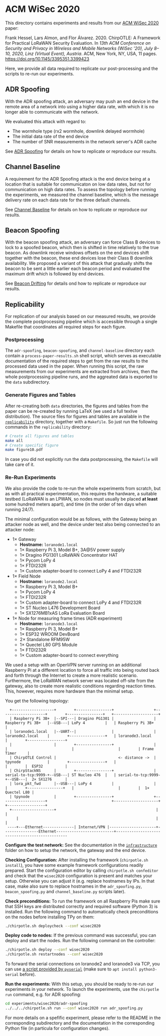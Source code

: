# ACM WiSec 2020

This directory contains experiments and results from our [ACM WiSec 2020](https://wisec2020.ins.jku.at) paper:

Frank Hessel, Lars Almon, and Flor Álvarez. 2020. ChirpOTLE: A Framework for Practical LoRaWAN Security Evaluation. In _13th ACM Conference on Security and Privacy in Wireless and Mobile Networks (WiSec '20), July 8–10, 2020, Linz (Virtual Event), Austria_. ACM, New York, NY, USA, 11 pages. https://doi.org/10.1145/3395351.3399423

Here, we provide all data required to replicate our post-processing and the scripts to re-run our experiments.

## ADR Spoofing

With the ADR spoofing attack, an adversary may push an end device in the remote area of a network into using a higher data rate, with which it is no longer able to communicate with the network.

We evaluated this attack with regard to:

- The wormhole type (rx2 wormhole, downlink delayed wormhole)
- The initial data rate of the end device
- The number of SNR measurements in the network server's ADR cache

See [ADR Spoofing](adr-spoofing/README.md) for details on how to replicate or reproduce our results.

## Channel Baseline

A requirement for the ADR Spoofing attack is the end device being at a location that is suitable for communicaton on low data rates, but not for communication on high data rates.
To assess the topology before running the experiments, we measured the channel baseline, which is the message delivery rate on each data rate for the three default channels.

See [Channel Baseline](channel-baseline/README.md) for details on how to replicate or reproduce our results.

## Beacon Spoofing

With the beacon spoofing attack, an adversary can force Class B devices to lock to a spoofed beacon, which then is shifted in time relatively to the true beacon.
As downlink receive windows offsets on the end devices shift together with the beacon, these end devices lose their Class B downlink availability.
We proposed a variant of this attack that gradually shifts the beacon to be sent a little earlier each beacon period and evaluated the maximum drift which is followed by end devices.

See [Beacon Drifting](beacon-drifting/README.md) for details ond how to replicate or reproduce our results.

## Replicability

For replication of our analysis based on our measured results, we provide the complete postprocessing pipeline which is accessible through a single Makefile that coordinates all required steps for each figure.

### Postprocessing

The `adr-spoofing`, `beacon-spoofing`, and `channel-baseline` directory each contain a `process-paper-results.sh` shell script, which serves as executable documentation of the required steps to get from the raw results to the processed data used in the paper.
When running this script, the raw measurements from our experiments are extracted from archives, then the whole postprocessing pipeline runs, and the aggreated data is exported to the `data` subdirectory.

### Generate Figures and Tables

After re-creating both `data` directories, the figures and tables from the paper can be re-created by running LaTeX (we used a full texlive distribution).
The source files for figures and tables are available in the [`replicability`](replicability/README.md) directory, together with a `Makefile`.
So just run the following commands in the `replicability` directory:

```bash
# Create all figures and tables
make all
# Create specific figure
make figure10.pdf
```

In case you did not explicitly run the data postprocessing, the `Makefile` will take care of it.

### Re-Run Experiments

We also provide the code to re-run the whole experiments from scratch, but as with all practical experimentation, this requires the hardware, a suitable testbed (LoRaWAN is an LPWAN, so nodes must usually be placed **at least** some hundred meters apart), and time (in the order of ten days when running 24/7).

The minimal configuration would be as follows, with the Gateway being an attacker node as well, and the device under test also being connected to an attacker node:

* 1× Gateway
   * **Hostname:** `loranode1.local`
   * 1× Raspberry Pi 3, Model B+, 3A@5V power supply
   * 1× Dragino PG1301 LoRaWAN Concentrator HAT
   * 1× Pycom LoPy 4
   * 1× FTDI232R
   * 1× Custom adapter-board to connect LoPy 4 and FTDI232R
* 1× Field Node
   * **Hostname:** `loranode2.local`
   * 1× Raspberry Pi 3, Model B+
   * 1× Pycom LoPy 4
   * 1× FTDI232R
   * 1× Custom adapter-board to connect LoPy 4 and FTDI232R
   * 1× ST Nucleo L476 Development Board
   * 1× SX1276MB1xAS LoRa Evaluation Board
* 1× Node for measuring frame times (ADR experiment)
   * **Hostname:** `loranode3.local`
   * 1× Raspberry Pi 3, Model B+
   * 1× ESP32 WROOM DevBoard
   * 2× Standalone RFM95W
   * 1× Quectel L80 GPS Module
   * 1× FTDI232R
   * 1× Custom adapter-board to connect everything

We used a setup with an OpenVPN server running on an additional Raspberry Pi at a different location to force all traffic into being routed back and forth through the Internet to create a more realistic scenario.
Furthermore, the LoRaWAN network server was located off-site from the gateway, also to create more realistic conditions regarding reaction times.
This, however, requires more hardware than the minimal setup.

You get the following topology:

```
  +-------------------+        +----------------+                  +--------------------+        +----------------+   +--------------------+
  | Raspberry Pi 3B+  |--SPI---| Dragino PG1301 |                  | Raspberry Pi 3B+   |--USB---| LoPy 4         |   | Raspberry Pi 3B+   |
  | loranode1.local   |--UART--|                |                  | loranode2.local    |        +----------------+   | loranode3.local    |        +-----------------+
  |                   |        +----------------+                  |                    |                             |                    |        | Frame Timer     |
  | ChirpOTLE Control |                            <- distance ->  | tpynode            |        +----------------+   |                    |        |  ESP32          |
  | ChirpStackNS      |        +----------------+                  | serial-to-tcp:9999-+--USB---| ST Nucleo 476  |   | serial-to-tcp:9999-+--USB---|  2× SX1276      |
  | lora_pkt_fwd      |--USB---| LoPy 4         |                  |                    |        +----------------+   |                    |        |  1× Quectel L80 |
  | tpynode           |        +----------------+                  +--------------------+                             +--------------------+        +-----------------+
  +-------------------+                                             |                                                  |
     |                                                              |                                                  |
 ----+---Ethernet--------------| Internet/VPN |---------------------+----------------Ethernet--------------------------+------------------------------------------------
```

**Configure the test network:** See the documentation in the [`infrastructure`](infrastructure/README.md) folder on how to setup the network, the gateway and the end device.

**Checking Configuration:** After installing the framework (`chirpotle.sh install`), you have some example framework configurations readily prepared.
Start the configuration editor by calling `chirpotle.sh confeditor` and check that the `wisec2020` configuration is present and matches your setup.
Otherwise you can adjust it (e.g. replace hostnames by IPs. In that case, make also sure to replace hostnames in the `adr_spoofing.py`, `beacon_spoofing.py` and `channel_baseline.py` scripts later).

**Check preconditions:** To run the framework on all Raspberry Pis make sure that SSH keys are distributed correctly and required software (Python 3) is installed.
Run the following command to automatically check preconditions on the nodes before installing TPy on them:

```bash
./chirpotle.sh deploycheck --conf wisec2020
```

**Deploy code to nodes:** If the previous command was successful, you can deploy and start the nodes.
Run the following command on the controller:

```bash
./chirpotle.sh deploy --conf wisec2020
./chirpotle.sh restartnodes --conf wisec2020
```

To forward the serial connections on loranode2 and loranode3 via TCP, you can use [a script provided by `pyserial`](https://pyserial.readthedocs.io/en/latest/examples.html#tcp-ip-serial-bridge) (make sure to `apt install python3-serial` before).

**Run the experiments:** With this setup, you should be ready to re-run our experiments in your network.
To launch the experiments, use the `chirpotle run` command, e.g. for ADR spoofing:

```bash
cd experiments/wisec2020/adr-spoofing
../../../chirpotle.sh run --conf wisec2020 run adr_spoofing.py
```

For more details on a spefific experiment, please refer to the README in the corresponding subdirectory and the documentation in the corresponding Python file (in particula for configuration changes).
